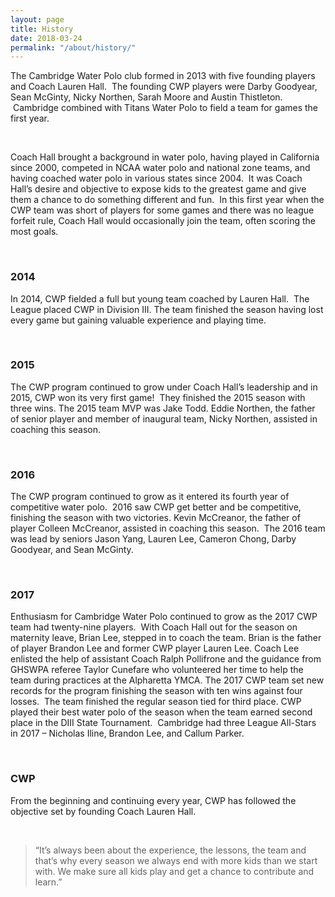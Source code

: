 ```yaml
---
layout: page
title: History
date: 2018-03-24
permalink: "/about/history/"
---
```


The Cambridge Water Polo club formed in 2013 with five founding players and Coach Lauren Hall.  The founding CWP players were Darby Goodyear, Sean McGinty, Nicky Northen, Sarah Moore and Austin Thistleton.  Cambridge combined with Titans Water Polo to field a team for games the first year.

<br>

Coach Hall brought a background in water polo, having played in California since 2000, competed in NCAA water polo and national zone teams, and having coached water polo in various states since 2004.  It was Coach Hall’s desire and objective to expose kids to the greatest game and give them a chance to do something different and fun.  In this first year when the CWP team was short of players for some games and there was no league forfeit rule, Coach Hall would occasionally join the team, often scoring the most goals.

<br>

### 2014
In 2014, CWP fielded a full but young team coached by Lauren Hall.  The League placed CWP in Division III.  The team finished the season having lost every game but gaining valuable experience and playing time.

<br>

### 2015
The CWP program continued to grow under Coach Hall’s leadership and in 2015, CWP won its very first game!  They finished the 2015 season with three wins.  The 2015 team MVP was Jake Todd. Eddie Northen, the father of senior player and member of inaugural team, Nicky Northen, assisted in coaching this season. 

<br>

### 2016
The CWP program continued to grow as it entered its fourth year of competitive water polo.  2016 saw CWP get better and be competitive, finishing the season with two victories. Kevin McCreanor, the father of player Colleen McCreanor, assisted in coaching this season.  The 2016 team was lead by seniors Jason Yang, Lauren Lee, Cameron Chong, Darby Goodyear, and Sean McGinty.

<br>

### 2017
Enthusiasm for Cambridge Water Polo continued to grow as the 2017 CWP team had twenty-nine players.  With Coach Hall out for the season on maternity leave, Brian Lee, stepped in to coach the team.  Brian is the father of player Brandon Lee and former CWP player Lauren Lee.  Coach Lee enlisted the help of assistant Coach Ralph Pollifrone and the guidance from GHSWPA referee Taylor Cunefare who volunteered her time to help the team during practices at the Alpharetta YMCA.
The 2017 CWP team set new records for the program finishing the season with ten wins against four losses.  The team finished the regular season tied for third place.  CWP played their best water polo of the season when the team earned second place in the DIII State Tournament.  Cambridge had three League All-Stars in 2017 – Nicholas Iline, Brandon Lee, and Callum Parker.

<br>

### CWP
From the beginning and continuing every year, CWP has followed the objective set by founding Coach Lauren Hall.

<br>

> “It’s always been about the experience, the lessons, the team and that’s why every season we always end with more kids than we start with. We make sure all kids play and get a chance to contribute and learn.”

